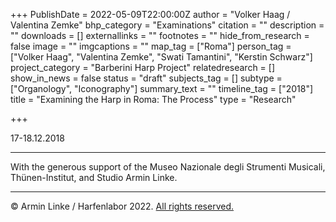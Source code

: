 +++
PublishDate = 2022-05-09T22:00:00Z
author = "Volker Haag / Valentina Zemke"
bhp_category = "Examinations"
citation = ""
description = ""
downloads = []
externallinks = ""
footnotes = ""
hide_from_research = false
image = ""
imgcaptions = ""
map_tag = ["Roma"]
person_tag = ["Volker Haag", "Valentina Zemke", "Swati Tamantini", "Kerstin Schwarz"]
project_category = "Barberini Harp Project"
relatedresearch = []
show_in_news = false
status = "draft"
subjects_tag = []
subtype = ["Organology", "Iconography"]
summary_text = ""
timeline_tag = ["2018"]
title = "Examining the Harp in Roma: The Process"
type = "Research"

+++

17-18.12.2018

***

With the generous support of the Museo Nazionale degli Strumenti Musicali, Thünen-Institut, and Studio Armin Linke.

***

© Armin Linke / Harfenlabor 2022. [All rights reserved.](https://harfenlabor.netlify.app/aboutpage/#allrightsreserved)